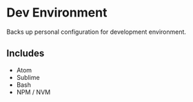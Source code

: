 Dev Environment
===============
Backs up personal configuration for development environment.

Includes
--------
* Atom
* Sublime
* Bash
* NPM / NVM
